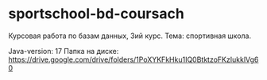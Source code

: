 # sportschool-bd-coursach
Курсовая работа по базам данных, 3ий курс. Тема: спортивная школа.

Java-version: 17
Папка на диске: https://drive.google.com/drive/folders/1PoXYKFkHku1IQ0BtktzoFKzIukklVg60
